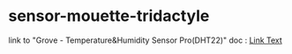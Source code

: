 # sensor-mouette-tridactyle

link to "Grove - Temperature&Humidity Sensor Pro(DHT22)" doc :
[Link Text](https://wiki.seeedstudio.com/Grove-Temperature_and_Humidity_Sensor_Pro/)
